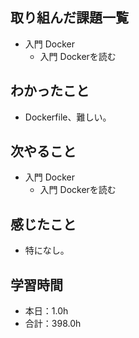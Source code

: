 ## 取り組んだ課題一覧
- 入門 Docker
  - 入門 Dockerを読む
## わかったこと
- Dockerfile、難しい。
## 次やること
- 入門 Docker
  - 入門 Dockerを読む
## 感じたこと
- 特になし。
## 学習時間
- 本日：1.0h
- 合計：398.0h